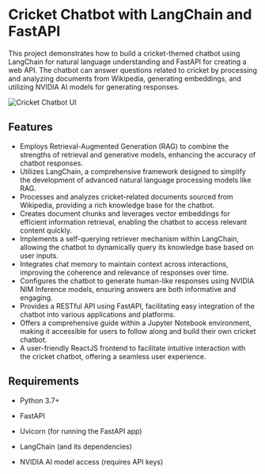 # Cricket Chatbot with LangChain and FastAPI

This project demonstrates how to build a cricket-themed chatbot using LangChain for natural language understanding and FastAPI for creating a web API. The chatbot can answer questions related to cricket by processing and analyzing documents from Wikipedia, generating embeddings, and utilizing NVIDIA AI models for generating responses.


![Cricket Chatbot UI](https://github.com/user-attachments/assets/1c3b527c-755f-4c36-9730-729ba51dbcc3 "Cricket Chatbot User Interface")




## Features

-   Employs Retrieval-Augmented Generation (RAG) to combine the strengths of retrieval and generative models, enhancing the accuracy of chatbot responses.
-   Utilizes LangChain, a comprehensive framework designed to simplify the development of advanced natural language processing models like RAG.
-   Processes and analyzes cricket-related documents sourced from Wikipedia, providing a rich knowledge base for the chatbot.
-   Creates document chunks and leverages vector embeddings for efficient information retrieval, enabling the chatbot to access relevant content quickly.
-   Implements a self-querying retriever mechanism within LangChain, allowing the chatbot to dynamically query its knowledge base based on user inputs.
-   Integrates chat memory to maintain context across interactions, improving the coherence and relevance of responses over time.
-   Configures the chatbot to generate human-like responses using NVIDIA NIM Inference models, ensuring answers are both informative and engaging.
-   Provides a RESTful API using FastAPI, facilitating easy integration of the chatbot into various applications and platforms.
-   Offers a comprehensive guide within a Jupyter Notebook environment, making it accessible for users to follow along and build their own cricket chatbot.
- A user-friendly ReactJS frontend to facilitate intuitive interaction with the cricket chatbot, offering a seamless user experience.


## Requirements

- Python 3.7+

- FastAPI

- Uvicorn (for running the FastAPI app)

- LangChain (and its dependencies)

- NVIDIA AI model access (requires API keys)
